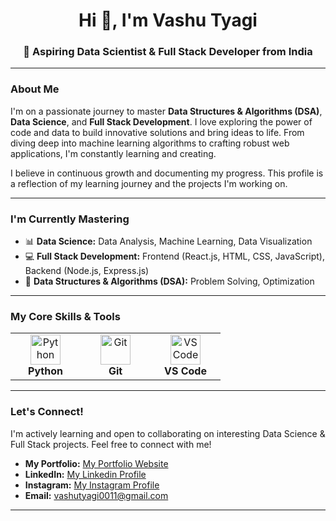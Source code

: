 <div align="center">
    <h1>Hi 👋, I'm Vashu Tyagi</h1>
    <h3>🚀 Aspiring Data Scientist & Full Stack Developer from India</h3>
</div>

---

### About Me

I'm on a passionate journey to master **Data Structures & Algorithms (DSA)**, **Data Science**, and **Full Stack
Development**. I love exploring the power of code and data to build innovative solutions and bring ideas to life. From
diving deep into machine learning algorithms to crafting robust web applications, I'm constantly learning and creating.

I believe in continuous growth and documenting my progress. This profile is a reflection of my learning journey and the
projects I'm working on.

---

### I'm Currently Mastering

- 📊 **Data Science:** Data Analysis, Machine Learning, Data Visualization
- 💻 **Full Stack Development:** Frontend (React.js, HTML, CSS, JavaScript), Backend (Node.js, Express.js)
- 🧠 **Data Structures & Algorithms (DSA):** Problem Solving, Optimization

---

### My Core Skills & Tools

<table>
    <tr>
        <td align="center" width="96">
            <img src="https://skillicons.dev/icons?i=python" width="48" height="48" alt="Python" /><br><b>Python</b>
        </td>
        <!--     <td align="center" width="96">
      <img src="https://skillicons.dev/icons?i=react" width="48" height="48" alt="React" /><br><b>React</b>
    </td>
    <td align="center" width="96">
      <img src="https://skillicons.dev/icons?i=nodejs" width="48" height="48" alt="Node.js" /><br><b>Node.js</b>
    </td>
    <td align="center" width="96">
      <img src="https://skillicons.dev/icons?i=js" width="48" height="48" alt="JavaScript" /><br><b>JavaScript</b>
    </td>  
        <td align="center" width="96">
            <img src="https://skillicons.dev/icons?i=html" width="48" height="48" alt="HTML5" /><br><b>HTML5</b>
        </td>
        <td align="center" width="96">
            <img src="https://skillicons.dev/icons?i=css" width="48" height="48" alt="CSS3" /><br><b>CSS3</b>
        </td>
      <td align="center" width="96">
      <img src="https://skillicons.dev/icons?i=mongodb" width="48" height="48" alt="MongoDB" /><br><b>MongoDB</b>
    </td>
    <td align="center" width="96">
      <img src="https://skillicons.dev/icons?i=mysql" width="48" height="48" alt="MySQL" /><br><b>MySQL</b>
    </td>
  </tr>
  <tr>
    <td align="center" width="96">
      <img src="https://skillicons.dev/icons?i=pandas" width="48" height="48" alt="Pandas" /><br><b>Pandas</b>
    </td>
    <td align="center" width="96">
      <img src="https://skillicons.dev/icons?i=scikitlearn" width="48" height="48" alt="Scikit-learn" /><br><b>Scikit-learn</b>
    </td> -->
        <td align="center" width="96">
            <img src="https://skillicons.dev/icons?i=git" width="48" height="48" alt="Git" /><br><b>Git</b>
        </td>
        <td align="center" width="96">
            <img src="https://skillicons.dev/icons?i=vscode" width="48" height="48" alt="VS Code" /><br><b>VS Code</b>
        </td>
        <!--   <td align="center" width="96">
      <img src="https://skillicons.dev/icons?i=jupyter" width="48" height="48" alt="Jupyter" /><br><b>Jupyter</b>
    </td>
    <td align="center" width="96">
      <img src="https://skillicons.dev/icons?i=docker" width="48" height="48" alt="Docker" /><br><b>Docker</b>
    </td> -->
    </tr>
</table>

---

### Let's Connect!

I'm actively learning and open to collaborating on interesting Data Science & Full Stack projects. Feel free to connect
with me!

- **My Portfolio:** [My Portfolio Website](https://www.yourportfolio.com)
- **LinkedIn:** [My Linkedin Profile](https://www.linkedin.com/in/vashu-tyagi-310342375/)
- **Instagram:** [My Instagram Profile](https://www.instagram.com/vashu_tyagi_official/)
- **Email:** vashutyagi0011@gmail.com

---
